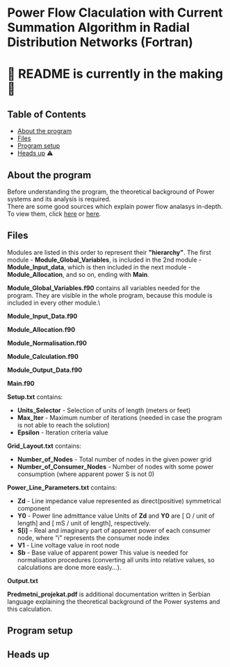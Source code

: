 # Power Flow Claculation with Current Summation Algorithm in Radial Distribution Networks (Fortran)
# :hammer: README is currently in the making :hammer:

## Table of Contents
 * [About the program](#about-the-program)
 * [Files](#files)
 * [Program setup](#program-setup)
 * [Heads up](#heads-up) :warning:

## About the program
Before understanding the program, the theoretical background of Power systems and its analysis is required.  
There are some good sources which explain power flow analasys in-depth. To view them, click [here](https://electrisim.com/load-flow-power-flow.html) or [here](https://www.intechopen.com/books/computational-models-in-engineering/power-flow-analysis).
  
## Files
  Modules are listed in this order to represent their **"hierarchy"**. The first module - **Module_Global_Variables**, is included in the 2nd module - **Module_Input_data**, which is then included in the next module - **Module_Allocation**, and so on, ending with **Main**.
  
**Module_Global_Variables.f90** contains all variables needed for the program. They are visible in the whole program, because this module is included in every other module.\
  
**Module_Input_Data.f90**

**Module_Allocation.f90**

**Module_Normalisation.f90**

**Module_Calculation.f90**

**Module_Output_Data.f90**

**Main.f90**

**Setup.txt** contains:
 - **Units_Selector** - Selection of units of length (meters or feet)
 - **Max_Iter** - Maximum number of iterations (needed in case the program is not able to reach the solution)
 - **Epsilon** - Iteration criteria value

**Grid_Layout.txt** contains:
 - **Number_of_Nodes** - Total number of nodes in the given power grid
 - **Number_of_Consumer_Nodes** - Number of nodes with some power consumption (where apparent power S is not 0)

**Power_Line_Parameters.txt** contains:
 - **Zd** - Line impedance value represented as direct(positive) symmetrical component
 - **Y0** - Power line admittance value
  Units of **Zd** and **Y0** are [ Ω / unit of length] and [ mS / unit of length], respectively.
 - **S[i]** - Real and imaginary part of apparent power of each consumer node, where "i" represents the consumer node index
 - **V1** - Line voltage value in root node
 - **Sb** - Base value of apparent power
  This value is needed for normalisation procedures (converting all units into relative values, so calculations are done more easly...).

**Output.txt**

**Predmetni_projekat.pdf** is additional documentation written in Serbian language explaining the theoretical background of the Power systems and this calculation.

## Program setup

## Heads up
